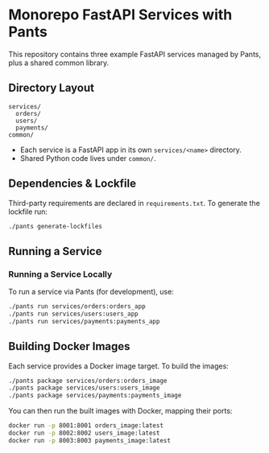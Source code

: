 # Monorepo FastAPI Services with Pants

 This repository contains three example FastAPI services managed by Pants, plus a shared common library.

 ## Directory Layout

 ```
 services/
   orders/
   users/
   payments/
 common/
 ```

 - Each service is a FastAPI app in its own `services/<name>` directory.
 - Shared Python code lives under `common/`.

 ## Dependencies & Lockfile

 Third-party requirements are declared in `requirements.txt`. To generate the lockfile run:

 ```bash
 ./pants generate-lockfiles
 ```

 ## Running a Service

### Running a Service Locally

To run a service via Pants (for development), use:

```bash
./pants run services/orders:orders_app
./pants run services/users:users_app
./pants run services/payments:payments_app
```

## Building Docker Images

Each service provides a Docker image target. To build the images:

```bash
./pants package services/orders:orders_image
./pants package services/users:users_image
./pants package services/payments:payments_image
```

You can then run the built images with Docker, mapping their ports:

```bash
docker run -p 8001:8001 orders_image:latest
docker run -p 8002:8002 users_image:latest
docker run -p 8003:8003 payments_image:latest
```